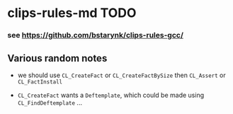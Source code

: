 # clips-rules-md TODO

### see  https://github.com/bstarynk/clips-rules-gcc/

## Various random notes


* we should use `CL_CreateFact` or `CL_CreateFactBySize` then `CL_Assert` or ` CL_FactInstall`

* `CL_CreateFact` wants a `Deftemplate`, which could be made using
  `CL_FindDeftemplate` ...
